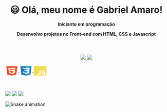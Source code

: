 <header> 
  <h1> <strong> 😃 Olá, meu nome é Gabriel Amaro! </strong> </h1>
  <p> <strong> Iniciante em programação </strong> </p>
  <p> <strong> Desenvolvo projetos no Front-end com HTML, CSS e Javascript </strong> </p>
</header>
<body>
  <!--GitHub stats-->
  <div align="center">
  <a href="https://github.com/Gabrielamaron">
  <img height="180em" src="https://github-readme-stats.vercel.app/api?username=Gabrielamaron&show_icons=true&theme=gotham&include_all_commits=true&count_private=true"/>
  <img height="180em" src="https://github-readme-stats.vercel.app/api/top-langs/?username=Gabrielamaron&layout=compact&langs_count=7&theme=gotham"/>
    
</div>
  <!-- Linguagens -->
<div style="display: inline_block"><br>
  
  <img align="center" alt="Gabriel-HTML" height="30" width="40" src="https://raw.githubusercontent.com/devicons/devicon/master/icons/html5/html5-original.svg">
  <img align="center" alt="Gabriel-CSS" height="30" width="40" src="https://raw.githubusercontent.com/devicons/devicon/master/icons/css3/css3-original.svg">
  <img align="center" alt="Gabriel-Js" height="30" width="40" src="https://raw.githubusercontent.com/devicons/devicon/master/icons/javascript/javascript-plain.svg">
  
</div>
  <!-- Redes sociais -->
<div>
  
<br>
<br>
 
<a href="https://www.instagram.com/gabriel_amaron/" target="_blank"><img src="https://img.shields.io/badge/-Instagram-%23E4405F?style=for-the-badge&logo=instagram&logoColor=white" target="_blank"></a>
<a href="https://www.linkedin.com/in/gabriel-amaro-429517229/" target="_blank"><img src="https://img.shields.io/badge/-LinkedIn-%230077B5?style=for-the-badge&logo=linkedin&logoColor=white" target="_blank"></a>
<a href="mailto:gabriel000400@gmail.com"><img src="https://img.shields.io/badge/-Gmail-%23333?style=for-the-badge&logo=gmail&logoColor=white" target="_blank"></a>
  
</div>
    

    
</body>

 ![Snake animation](https://github.com/Gabrielamaron/Gabrielamaron/blob/output/github-contribution-grid-snake.svg)

<!---
Gabrielamaron/Gabrielamaron is a ✨ special ✨ repository because its `README.md` (this file) appears on your GitHub profile.
You can click the Preview link to take a look at your changes.
--->

